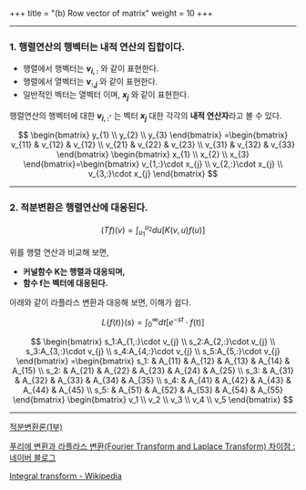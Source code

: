 +++
title = "(b) Row vector of matrix"
weight = 10
+++

---

### 1. 행렬연산의 행벡터는 내적 연산의 집합이다.

- 행렬에서 행벡터는 **$v_{i,:}$** 와 같이 표현한다.
- 행렬에서 열벡터는 **$v_{:,j}$** 와 같이 표현한다.
- 일반적인 벡터는 열벡터 이며, **$x_{j}$** 와 같이 표현한다. 

행렬연산의 행벡터에 대한 **$v_{i,:}\cdot$** 는 벡터 **$x_{j}$** 대한 각각의 **내적 연산자**라고 볼 수 있다.

$$
\begin{bmatrix}
    y_{1} \\ y_{2} \\ y_{3}
\end{bmatrix}
=\begin{bmatrix}
    v_{11} & v_{12} & v_{12} \\
    v_{21} & v_{22} & v_{23} \\
    v_{31} & v_{32} & v_{33}
\end{bmatrix}
\begin{bmatrix}
    x_{1} \\ x_{2} \\ x_{3}
\end{bmatrix}=\begin{bmatrix}
    v_{1,:}\cdot x_{j} \\
    v_{2,:}\cdot x_{j} \\
    v_{3,:}\cdot x_{j}
\end{bmatrix}
$$

---

### 2. 적분변환은 행렬연산에 대응된다.

$$
\left(Tf\right)\left(v\right)=\int_{u_1}^{u_2}du\left\lbrack K\left(v,u\right)f\left(u\right)\right\rbrack
$$

위를 행렬 연산과 비교해 보면,

- **커널함수 K는 행렬과 대응되며,**
- **함수 f는 벡터에 대응된다.**

아래와 같이 라플라스 변환과 대응해 보면, 이해가 쉽다.

$$
{L}\left\lbrace f\left(t\right)\right\rbrace\left(s\right)=\int_0^{\infty}dt\left[ e^{-st}\cdot f\left(t\right)\right]
$$

$$
\begin{bmatrix}
    s_1:A_{1,:}\cdot v_{j} \\
    s_2:A_{2,:}\cdot v_{j} \\
    s_3:A_{3,:}\cdot v_{j} \\
    s_4:A_{4,:}\cdot v_{j} \\
    s_5:A_{5,:}\cdot v_{j}
\end{bmatrix}
=\begin{bmatrix}
    s_1: & A_{11} & A_{12} & A_{13} & A_{14} & A_{15} \\
    s_2: & A_{21} & A_{22} & A_{23} & A_{24} & A_{25} \\
    s_3: & A_{31} & A_{32} & A_{33} & A_{34} & A_{35} \\
    s_4: & A_{41} & A_{42} & A_{43} & A_{44} & A_{45} \\
    s_5: & A_{51} & A_{52} & A_{53} & A_{54} & A_{55}
\end{bmatrix}
\begin{bmatrix}
    v_1 \\ v_2 \\ v_3 \\ v_4 \\ v_5
\end{bmatrix}
$$

---

[적분변환론(1부)](https://www.youtube.com/watch?v=Du9KGqOwaQM)

[푸리에 변환과 라플라스 변환(Fourier Transform and Laplace Transform) 차이점 : 네이버 블로그](https://m.blog.naver.com/jjz0426/220864334042)

[Integral transform - Wikipedia](https://en.wikipedia.org/wiki/Integral_transform)